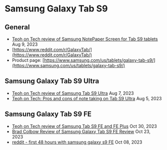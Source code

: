 # Samsung Galaxy Tab S9

## General

* [Teoh on Tech review of Samsung NotePaper Screen for Tab S9 tablets](https://youtu.be/i6A-61GllGY) Aug 9, 2023
* [https://www.reddit.com/r/GalaxyTab/](https://www.reddit.com/r/GalaxyTab/)
* Product page: [https://www.samsung.com/us/tablets/galaxy-tab-s9/](https://www.samsung.com/us/tablets/galaxy-tab-s9/)

## Samsung Galaxy Tab S9 Ultra

* [Teoh on Tech review of Samsung Tab S9 Ultra](https://www.youtube.com/watch?v=pM-skwRH3GE) Aug 7, 2023
* [Teoh on Tech: Pros and cons of note taking on Tab S9 Ultra](https://youtu.be/Rmtk4-ItSC0) Aug 5, 2023

## Samsung Galaxy Tab S9 FE

* [Teoh on Tech review of Samsung Tab S9 FE and FE Plus](https://www.youtube.com/watch?v=lZI9gB3siNs) Oct 30, 2023&#x20;
* [Brad Colbow Review of Samsung Galaxy Tab S9 FE Review](https://www.youtube.com/watch?v=8Pb7OAERdZg) Oct 23, 2023
* [reddit - first 48 hours with samsung galaxy s9 FE](https://www.reddit.com/r/Android/comments/1732g1v/my\_first\_48\_hours\_with\_the\_samsung\_galaxy\_tab\_s9) Oct 08, 2023





